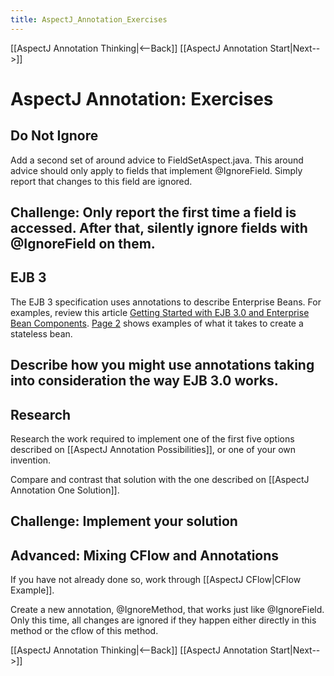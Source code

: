 ```yaml
---
title: AspectJ_Annotation_Exercises
---
```

[[AspectJ Annotation Thinking|<--Back]] [[AspectJ Annotation Start|Next-->]]

# AspectJ Annotation: Exercises

## Do Not Ignore
Add a second set of around advice to FieldSetAspect.java. This around advice should only apply to fields that implement @IgnoreField. Simply report that changes to this field are ignored.

**Challenge:** Only report the first time a field is accessed. After that, silently ignore fields with @IgnoreField on them.
----
## EJB 3
The EJB 3 specification uses annotations to describe Enterprise Beans. For examples, review this article [Getting Started with EJB 3.0 and Enterprise Bean Components](http://www.devx.com/Java/Article/30045). [Page 2](http://www.devx.com/Java/Article/30045/0/page/2) shows examples of what it takes to create a stateless bean.

Describe how you might use annotations taking into consideration the way EJB 3.0 works.
----
## Research
Research the work required to implement one of the first five options described on [[AspectJ Annotation Possibilities]], or one of your own invention.

Compare and contrast that solution with the one described on [[AspectJ Annotation One Solution]].

**Challenge:** Implement your solution
----
## Advanced: Mixing CFlow and Annotations
If you have not already done so, work through [[AspectJ CFlow|CFlow Example]].

Create a new annotation, @IgnoreMethod, that works just like @IgnoreField. Only this time, all changes are ignored if they happen either directly in this method or the cflow of this method.

[[AspectJ Annotation Thinking|<--Back]] [[AspectJ Annotation Start|Next-->]]